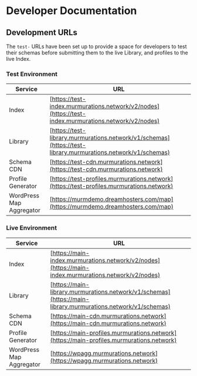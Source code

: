 # Developer Documentation

## Development URLs

The `test-` URLs have been set up to provide a space for developers to test their schemas before submitting them to the live Library, and profiles to the live Index.

### Test Environment

| Service                  | URL                                                                                                          |
| ------------------------ | ------------------------------------------------------------------------------------------------------------ |
| Index                    | [https://test-index.murmurations.network/v2/nodes](https://test-index.murmurations.network/v2/nodes)         |
| Library                  | [https://test-library.murmurations.network/v1/schemas](https://test-library.murmurations.network/v1/schemas) |
| Schema CDN               | [https://test-cdn.murmurations.network](https://test-cdn.murmurations.network)                               |
| Profile Generator        | [https://test-profiles.murmurations.network](https://test-profiles.murmurations.network)                     |
| WordPress Map Aggregator | [https://murmdemo.dreamhosters.com/map](https://murmdemo.dreamhosters.com/map)                               |

### Live Environment

| Service                  | URL                                                                                                          |
| ------------------------ | ------------------------------------------------------------------------------------------------------------ |
| Index                    | [https://main-index.murmurations.network/v2/nodes](https://main-index.murmurations.network/v2/nodes)         |
| Library                  | [https://main-library.murmurations.network/v1/schemas](https://main-library.murmurations.network/v1/schemas) |
| Schema CDN               | [https://main-cdn.murmurations.network](https://main-cdn.murmurations.network)                               |
| Profile Generator        | [https://main-profiles.murmurations.network](https://main-profiles.murmurations.network)                     |
| WordPress Map Aggregator | [https://wpagg.murmurations.network](https://wpagg.murmurations.network)                                     |
